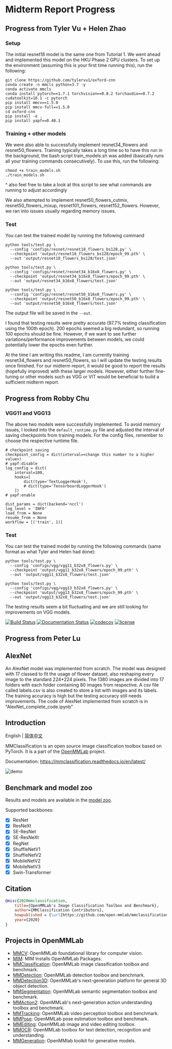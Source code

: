 # Midterm Report Progress
## Progress from Tyler Vu + Helen Zhao
### Setup
The initial resnet18 model is the same one from Tutorial 1. We went ahead and implemented this model on the HKU Phase 2
GPU clusters. To set up the environment (assuming this is your first time running this), run the following:
```shell
git clone https://github.com/tylervu1/oxford-cnn
conda create -n mmcls python=3.7 -y
conda activate mmcls
conda install pytorch==1.7.1 torchvision==0.8.2 torchaudio==0.7.2 cudatoolkit=10.1 -c pytorch
pip install mmcv==1.5.0
pip install mmcv-full==1.5.0
cd oxford-cnn
pip install -e .
pip install yapf==0.40.1
```

### Training + other models
We were also able to successfully implement resnet34_flowers and resnet50_flowers. Training typically takes a long time so to have this run in the background, the bash script train_models.sh was added (basically runs all your training commands consecutively). To use this, run the following:

```shell
chmod +x train_models.sh
./train_models.sh
```

^ also feel free to take a look at this script to see what commands are running to adjust accordingly

We also attempted to implement resnet50_flowers_cutmix, resnet50_flowers_mixup, resnet101_flowers, resnet152_flowers. However, we ran into issues usually regarding memory issues.

### Test 
You can test the trained model by running the following command
```shell
python tools/test.py \
  --config 'configs/resnet/resnet18_flowers_bs128.py' \
  --checkpoint 'output/resnet18_flowers_bs128/epoch_99.pth' \
  --out 'output/resnet18_flowers_bs128/test.json'

python tools/test.py \
  --config 'configs/resnet/resnet34_b16x8_flowers.py' \
  --checkpoint 'output/resnet34_b16x8_flowers/epoch_99.pth' \
  --out 'output/resnet34_b16x8_flowers/test.json'

python tools/test.py \
  --config 'configs/resnet/resnet50_b16x8_flowers.py' \
  --checkpoint 'output/resnet50_b16x8_flowers/epoch_99.pth' \
  --out 'output/resnet50_b16x8_flowers/test.json'

```
The output file will be saved in the ```--out```.

I found that testing results were pretty accurate (97.7% testing classification using the 100th epoch). 200 epochs seemed a big redundant, so running 100 epochs should be fine. However, if we want to see further variations/performance improvements between models, we could potentially lower the epochs even further.

At the time I am writing this readme, I am currently training resnet34_flowers and resnet50_flowers, so I will update the testing results once finished. For our midterm report, it would be good to report the results (hopefully improved) with these larger models. However, either further fine-tuning or other models such as VGG or VIT would be beneficial to build a sufficient midterm report.

## Progress from Robby Chu

### VGG11 and  VGG13
The above two models were successfully implemented. To avoid memory issues, I looked into the ```default_runtime.py``` file and adjusted the interval of saving checkpoints from training models. For the config files, remember to choose the respective runtime file.
```shell
# checkpoint saving
checkpoint_config = dict(interval=<change this number to a higher value>)
# yapf:disable
log_config = dict(
    interval=100,
    hooks=[
        dict(type='TextLoggerHook'),
        # dict(type='TensorboardLoggerHook')
    ])
# yapf:enable

dist_params = dict(backend='nccl')
log_level = 'INFO'
load_from = None
resume_from = None
workflow = [('train', 1)]
```

### Test 
You can test the trained model by running the following commands (same format as what Tyler and Helen had done):
```shell
python tools/test.py \
  --config 'configs/vgg/vgg11_b32x8_flowers.py' \
  --checkpoint 'output/vgg11_b32x8_flowers/epoch_99.pth' \
  --out 'output/vgg11_b32x8_flowers/test.json'

python tools/test.py \
  --config 'configs/vgg/vgg13_b32x8_flowers.py' \
  --checkpoint 'output/vgg13_b32x8_flowers/epoch_99.pth' \
  --out 'output/vgg13_b32x8_flowers/test.json'
```
The testing results seem a bit fluctuating and we are still looking for improvements on VGG models.


[![Build Status](https://github.com/open-mmlab/mmclassification/workflows/build/badge.svg)](https://github.com/open-mmlab/mmclassification/actions)
[![Documentation Status](https://readthedocs.org/projects/mmclassification/badge/?version=latest)](https://mmclassification.readthedocs.io/en/latest/?badge=latest)
[![codecov](https://codecov.io/gh/open-mmlab/mmclassification/branch/master/graph/badge.svg)](https://codecov.io/gh/open-mmlab/mmclassification)
[![license](https://img.shields.io/github/license/open-mmlab/mmclassification.svg)](https://github.com/open-mmlab/mmclassification/blob/master/LICENSE)

## Progress from Peter Lu

## AlexNet

An AlexNet model was implemented from scratch. The model was designed with 17 classed to fit the usage of flower dataset, also reshaping every image to the standard 224*224 pixels. The 1380 images are divided into 17 folders with each folder containing 80 images from respective. A csv file called labels.csv is also created to store a list with images and its labels. The training accuracy is high but the testing accuracy still needs improvements. The code of AlexNet implemented from scratch is in "AlexNet_complete_code.ipynb"

## Introduction

English | [简体中文](/README_zh-CN.md)

MMClassification is an open source image classification toolbox based on PyTorch. It is
a part of the [OpenMMLab](https://openmmlab.com/) project.

Documentation: https://mmclassification.readthedocs.io/en/latest/

![demo](https://user-images.githubusercontent.com/9102141/87268895-3e0d0780-c4fe-11ea-849e-6140b7e0d4de.gif)

## Benchmark and model zoo

Results and models are available in the [model zoo](docs/model_zoo.md).

Supported backbones:

- [x] ResNet
- [x] ResNeXt
- [x] SE-ResNet
- [x] SE-ResNeXt
- [x] RegNet
- [x] ShuffleNetV1
- [x] ShuffleNetV2
- [x] MobileNetV2
- [x] MobileNetV3
- [x] Swin-Transformer

## Citation

```BibTeX
@misc{2020mmclassification,
    title={OpenMMLab's Image Classification Toolbox and Benchmark},
    author={MMClassification Contributors},
    howpublished = {\url{https://github.com/open-mmlab/mmclassification}},
    year={2020}
}
```

## Projects in OpenMMLab

- [MMCV](https://github.com/open-mmlab/mmcv): OpenMMLab foundational library for computer vision.
- [MIM](https://github.com/open-mmlab/mim): MIM Installs OpenMMLab Packages.
- [MMClassification](https://github.com/open-mmlab/mmclassification): OpenMMLab image classification toolbox and benchmark.
- [MMDetection](https://github.com/open-mmlab/mmdetection): OpenMMLab detection toolbox and benchmark.
- [MMDetection3D](https://github.com/open-mmlab/mmdetection3d): OpenMMLab's next-generation platform for general 3D object detection.
- [MMSegmentation](https://github.com/open-mmlab/mmsegmentation): OpenMMLab semantic segmentation toolbox and benchmark.
- [MMAction2](https://github.com/open-mmlab/mmaction2): OpenMMLab's next-generation action understanding toolbox and benchmark.
- [MMTracking](https://github.com/open-mmlab/mmtracking): OpenMMLab video perception toolbox and benchmark.
- [MMPose](https://github.com/open-mmlab/mmpose): OpenMMLab pose estimation toolbox and benchmark.
- [MMEditing](https://github.com/open-mmlab/mmediting): OpenMMLab image and video editing toolbox.
- [MMOCR](https://github.com/open-mmlab/mmocr): OpenMMLab toolbox for text detection, recognition and understanding.
- [MMGeneration](https://github.com/open-mmlab/mmgeneration): OpenMMlab toolkit for generative models.
